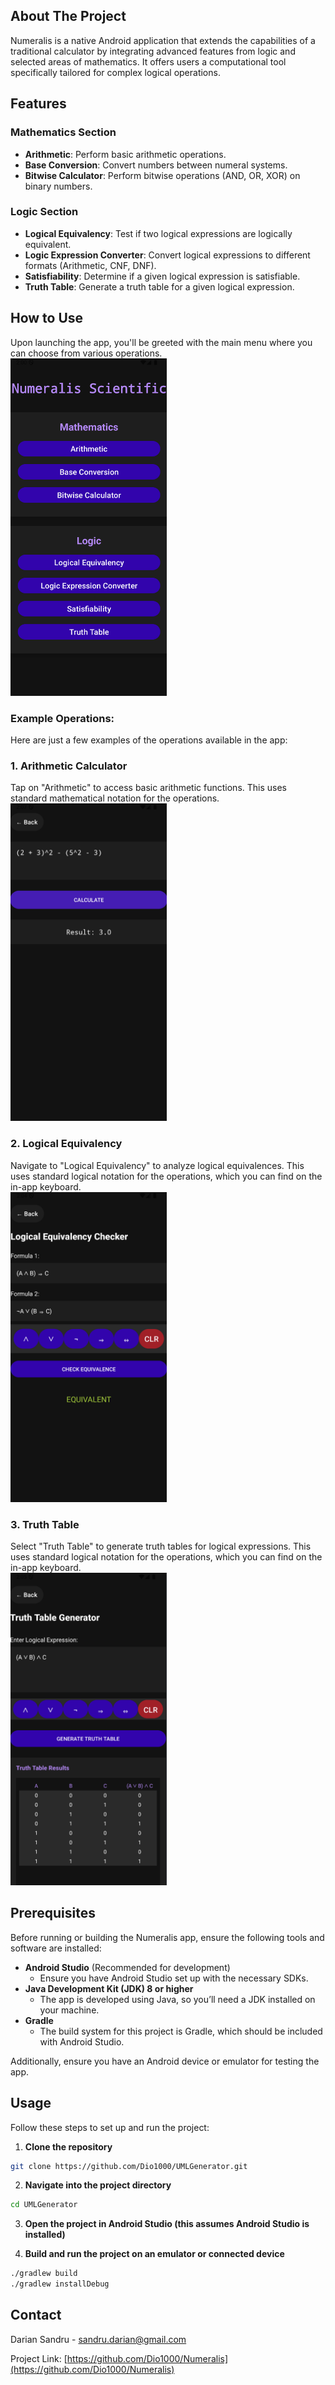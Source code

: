 ## About The Project

Numeralis is a native Android application that extends the capabilities of a traditional calculator by integrating advanced features from logic and selected areas of mathematics. It offers users a computational tool specifically tailored for complex logical operations.

## Features

### Mathematics Section
- **Arithmetic**: Perform basic arithmetic operations.
- **Base Conversion**: Convert numbers between numeral systems.
- **Bitwise Calculator**: Perform bitwise operations (AND, OR, XOR) on binary numbers.

### Logic Section
- **Logical Equivalency**: Test if two logical expressions are logically equivalent.
- **Logic Expression Converter**: Convert logical expressions to different formats (Arithmetic, CNF, DNF).
- **Satisfiability**: Determine if a given logical expression is satisfiable.
- **Truth Table**: Generate a truth table for a given logical expression.

## How to Use

Upon launching the app, you'll be greeted with the main menu where you can choose from various operations.  
<img src="screenshots/main_menu.png" width="250"/>

### Example Operations:

Here are just a few examples of the operations available in the app:

### 1. **Arithmetic Calculator**  
Tap on "Arithmetic" to access basic arithmetic functions. This uses standard mathematical notation for the operations.  
<img src="screenshots/arithmetic.png" width="250"/>

### 2. **Logical Equivalency**  
Navigate to "Logical Equivalency" to analyze logical equivalences. This uses standard logical notation for the operations, which you can find on the in-app keyboard.  
<img src="screenshots/logical_equivalency.png" width="250"/>

### 3. **Truth Table**  
Select "Truth Table" to generate truth tables for logical expressions. This uses standard logical notation for the operations, which you can find on the in-app keyboard.  
<img src="screenshots/truth_table.png" width="250"/>

## Prerequisites

Before running or building the Numeralis app, ensure the following tools and software are installed:

- **Android Studio** (Recommended for development)
  - Ensure you have Android Studio set up with the necessary SDKs.
- **Java Development Kit (JDK) 8 or higher**
  - The app is developed using Java, so you’ll need a JDK installed on your machine.
- **Gradle**
  - The build system for this project is Gradle, which should be included with Android Studio.

Additionally, ensure you have an Android device or emulator for testing the app.

## Usage 

Follow these steps to set up and run the project:

1. **Clone the repository**
```bash
git clone https://github.com/Dio1000/UMLGenerator.git
```

2. **Navigate into the project directory**
```bash
cd UMLGenerator
```

3. **Open the project in Android Studio (this assumes Android Studio is installed)**

4. **Build and run the project on an emulator or connected device**
```bash
./gradlew build
./gradlew installDebug
```

## Contact

Darian Sandru - sandru.darian@gmail.com

Project Link: [https://github.com/Dio1000/Numeralis](https://github.com/Dio1000/Numeralis)

